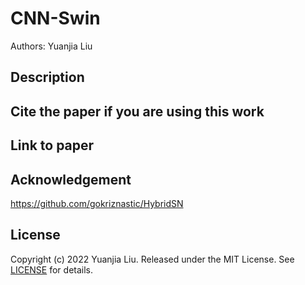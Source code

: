 # CNN-Swin

Authors: Yuanjia Liu

## Description


## Cite the paper if you are using this work

## Link to paper

## Acknowledgement
https://github.com/gokriznastic/HybridSN 




## License

Copyright (c) 2022 Yuanjia Liu. Released under the MIT License. See [LICENSE](LICENSE) for details.
